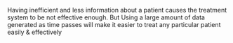 Having inefficient and less information about a patient causes the treatment system to be not effective enough. But
Using a large amount of data generated as time passes will make it easier to treat any particular patient easily & effectively
